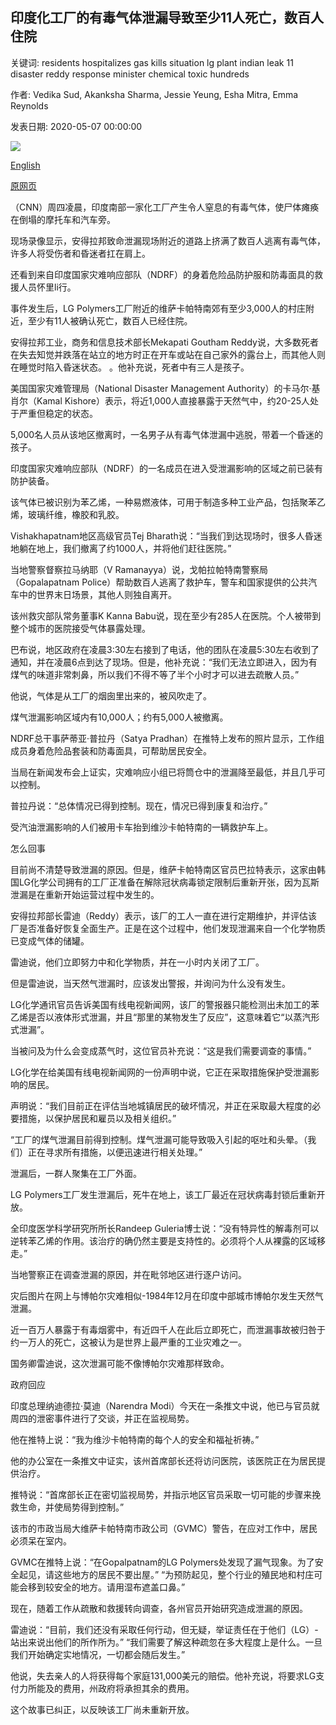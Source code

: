 ## 印度化工厂的有毒气体泄漏导致至少11人死亡，数百人住院

关键词: residents hospitalizes gas kills situation lg plant indian leak 11 disaster reddy response minister chemical toxic hundreds

作者: Vedika Sud, Akanksha Sharma, Jessie Yeung, Esha Mitra, Emma Reynolds

发表日期: 2020-05-07 00:00:00

![](https://cdn.cnn.com/cnnnext/dam/assets/200507134507-02-india-gas-leak-super-tease.jpeg)

[English](Toxic%20gas%20leak%20at%20Indian%20chemical%20plant%20kills%20at%20least%2011%20and%20hospitalizes%20hundreds.md)

[原网页](https://edition.cnn.com/2020/05/07/asia/india-gas-leak-death-intl-hnk/index.html)

（CNN）周四凌晨，印度南部一家化工厂产生令人窒息的有毒气体，使尸体瘫痪在倒塌的摩托车和汽车旁。

现场录像显示，安得拉邦致命泄漏现场附近的道路上挤满了数百人逃离有毒气体，许多人将受伤者和昏迷者扛在肩上。

还看到来自印度国家灾难响应部队（NDRF）的身着危险品防护服和防毒面具的救援人员怀里li行。

事件发生后，LG Polymers工厂附近的维萨卡帕特南郊有至少3,000人的村庄附近，至少有11人被确认死亡，数百人已经住院。

安得拉邦工业，商务和信息技术部长Mekapati Goutham Reddy说，大多数死者在失去知觉并跌落在站立的地方时正在开车或站在自己家外的露台上，而其他人则在睡觉时陷入昏迷状态。 。他补充说，死者中有三人是孩子。

美国国家灾难管理局（National Disaster Management Authority）的卡马尔·基肖尔（Kamal Kishore）表示，将近1,000人直接暴露于天然气中，约20-25人处于严重但稳定的状态。

5,000名人员从该地区撤离时，一名男子从有毒气体泄漏中逃脱，带着一个昏迷的孩子。

印度国家灾难响应部队（NDRF）的一名成员在进入受泄漏影响的区域之前已装有防护装备。

该气体已被识别为苯乙烯，一种易燃液体，可用于制造多种工业产品，包括聚苯乙烯，玻璃纤维，橡胶和乳胶。

Vishakhapatnam地区高级官员Tej Bharath说：“当我们到达现场时，很多人昏迷地躺在地上，我们撤离了约1000人，并将他们赶往医院。”

当地警察督察拉马纳耶（V Ramanayya）说，戈帕拉帕特南警察局（Gopalapatnam Police）帮助数百人逃离了救护车，警车和国家提供的公共汽车中的世界末日场景，其他人则独自离开。

该州救灾部队常务董事K Kanna Babu说，现在至少有285人在医院。个人被带到整个城市的医院接受气体暴露处理。

巴布说，地区政府在凌晨3:30左右接到了电话，他的团队在凌晨5:30左右收到了通知，并在凌晨6点到达了现场。但是，他补充说：“我们无法立即进入，因为有煤气的味道非常刺鼻，所以我们不得不等了半个小时才可以进去疏散人员。”

他说，气体是从工厂的烟囱里出来的，被风吹走了。

煤气泄漏影响区域内有10,000人；约有5,000人被撤离。

NDRF总干事萨蒂亚·普拉丹（Satya Pradhan）在推特上发布的照片​​显示，工作组成员身着危险品套装和防毒面具，可帮助居民安全。

当局在新闻发布会上证实，灾难响应小组已将筒仓中的泄漏降至最低，并且几乎可以控制。

普拉丹说：“总体情况已得到控制。现在，情况已得到康复和治疗。”

受汽油泄漏影响的人们被用卡车抬到维沙卡帕特南的一辆救护车上。

怎么回事

目前尚不清楚导致泄漏的原因。但是，维萨卡帕特南区官员巴拉特表示，这家由韩国LG化学公司拥有的工厂正准备在解除冠状病毒锁定限制后重新开张，因为瓦斯泄漏是在重新开始运营过程中发生的。

安得拉邦部长雷迪（Reddy）表示，该厂的工人一直在进行定期维护，并评估该厂是否准备好恢复全面生产。正是在这个过程中，他们发现泄漏来自一个化学物质已变成气体的储罐。

雷迪说，他们立即努力中和化学物质，并在一小时内关闭了工厂。

但是雷迪说，当天然气泄漏时，应该发出警报，并询问为什么没有发生。

LG化学通讯官员告诉美国有线电视新闻网，该厂的警报器只能检测出未加工的苯乙烯是否以液体形式泄漏，并且“那里的某物发生了反应”，这意味着它“以蒸汽形式泄漏”。

当被问及为什么会变成蒸气时，这位官员补充说：“这是我们需要调查的事情。”

LG化学在给美国有线电视新闻网的一份声明中说，它正在采取措施保护受泄漏影响的居民。

声明说：“我们目前正在评估当地城镇居民的破坏情况，并正在采取最大程度的必要措施，以保护居民和雇员以及相关组织。”

“工厂的煤气泄漏目前得到控制。煤气泄漏可能导致吸入引起的呕吐和头晕。（我们）正在寻求所有措施，以便迅速进行相关处理。”

泄漏后，一群人聚集在工厂外面。

LG Polymers工厂发生泄漏后，死牛在地上，该工厂最近在冠状病毒封锁后重新开放。

全印度医学科学研究所所长Randeep Guleria博士说：“没有特异性的解毒剂可以逆转苯乙烯的作用。该治疗的确仍然主要是支持性的。必须将个人从裸露的区域移走。”

当地警察正在调查泄漏的原因，并在毗邻地区进行逐户访问。

灾后图片在网上与博帕尔灾难相似-1984年12月在印度中部城市博帕尔发生天然气泄漏。

近一百万人暴露于有毒烟雾中，有近四千人在此后立即死亡，而泄漏事故被归咎于约一万人的死亡，这被认为是世界上最严重的工业灾难之一。

国务卿雷迪说，这次泄漏可能不像博帕尔灾难那样致命。

政府回应

印度总理纳迪德拉·莫迪（Narendra Modi）今天在一条推文中说，他已与官员就周四的泄密事件进行了交谈，并正在监视局势。

他在推特上说：“我为维沙卡帕特南的每个人的安全和福祉祈祷。”

他的办公室在一条推文中证实，该州首席部长还将访问医院，该医院正在为居民提供治疗。

推特说：“首席部长正在密切监视局势，并指示地区官员采取一切可能的步骤来挽救生命，并使局势得到控制。”

该市的市政当局大维萨卡帕特南市政公司（GVMC）警告，在应对工作中，居民必须呆在室内。

GVMC在推特上说：“在Gopalpatnam的LG Polymers处发现了漏气现象。为了安全起见，请这些地方的居民不要出屋。” “为预防起见，整个行业的殖民地和村庄可能会移到较安全的地方。请用湿布遮盖口鼻。”

现在，随着工作从疏散和救援转向调查，各州官员开始研究造成泄漏的原因。

雷迪说：“目前，我们还没有采取任何行动，但无疑，举证责任在于他们（LG）-站出来说出他们的所作所为。” “我们需要了解这种疏忽在多大程度上是什么。一旦我们开始确定实地情况，一切都会随后发生。”

他说，失去亲人的人将获得每个家庭131,000美元的赔偿。他补充说，将要求LG支付力所能及的费用，州政府将承担其余的费用。

这个故事已纠正，以反映该工厂尚未重新开放。
